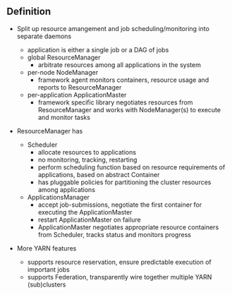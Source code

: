 ## Definition

- Split up resource amangement and job scheduling/monitoring into separate daemons
  - application is either a single job or a DAG of jobs
  - global ResourceManager
    - arbitrate resources among all applications in the system
  - per-node NodeManager
    - framework agent monitors containers, resource usage and reports to ResourceManager
  - per-application ApplicationMaster
    - framework specific library negotiates resources from ResourceManager and works with NodeManager(s) to execute and monitor tasks
  
- ResourceManager has
  - Scheduler
    - allocate resources to applications
    - no monitoring, tracking, restarting
    - perform scheduling function based on resource requirements of applications, based on abstract Container
    - has pluggable policies for partitioning the cluster resources among applications
  - ApplicationsManager
    - accept job-submissions, negotiate the first container for executing the ApplicationMaster
    - restart ApplicationMaster on failure
    - ApplicationMaster negotiates appropriate resource containers from Scheduler, tracks status and monitors progress

- More YARN features
  - supports resource reservation, ensure predictable execution of important jobs
  - supports Federation, transparently wire together multiple YARN (sub)clusters
